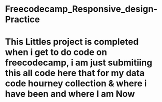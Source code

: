 # Freecodecamp_Responsive_design-Practice
# This Littles project is completed when i get to do code on freecodecamp, i am just submitiing this all code here that for my data code hourney collection & where i have been and where I am Now 
